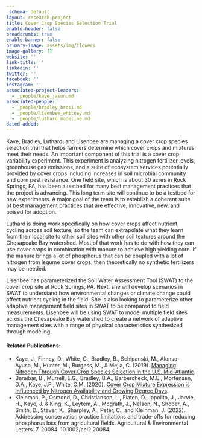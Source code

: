 ```yaml
---
_schema: default
layout: research-project
title: Cover Crop Species Selection Trial
enable-header: false
breadcrumbs: true
enable-banner: false
primary-image: assets/img/flowers
image-gallery: []
website: ''
link-title: ''
linkedin: ''
twitter: ''
facebook: ''
instagram: ''
associated-project-leaders:
  - _people/kaye_jason.md
associated-people:
  - _people/bradley_brosi.md
  - _people/lisenbee_whitney.md
  - _people/luthard_madeline.md
dated-added:
---
```

Kaye, Bradley, Luthard, and Lisenbee are managing a cover crop species selection trial that helps farmers determine which cover crops and mixtures meet their needs. An important component of this trial is a cover crop variability experiment. This experiment is analyzing nitrogen fertilizer levels, greenhouse gas emissions, and a suite of ecosystem services potentially provided by cover crops including increases in soil microbial community and corn pest resistance. One field site, which is about 30 acres in Rock Springs, PA, has been a testbed for many best management practices that the project is advancing. This long term site will continue to be a testbed for new experiments. A major goal of the team is to establish a coherent suite of best management practices that are effective, innovative, new, and poised for adoption.

Luthard is doing work specifically on how cover crops affect nutrient cycling across soil texture, so the team can extrapolate what they learn from their local site to other soil sites with other soil textures around the Chesapeake Bay watershed. Most of that work has to do with how they can use cover crops in combination with manure to achieve high yielding corn. If the manure brings a lot of phosphorus that can be coupled with a lot of nitrogen from legume cover crops, then theoretically no synthetic fertilizers may be needed.

Lisenbee has parameterized the Soil Water Assessment Tool (SWAT) to the cover crop site at Rock Springs, PA. Next, she will develop scenarios in SWAT to understand how environmental changes or climate change could affect nutrient cycling in the field. She is also looking to parameterize other adaptive management field sites in SWAT to be compared to field measurements. Lisenbee will be using SWAT to model multiple field sites across the Chesapeake Bay watershed to create a network of adaptive management sites with a range of physical characteristics synthesized through modeling.

#### Related Publications:

* Kaye, J., Finney, D., White, C., Bradley, B., Schipanski, M., Alonso-Ayuso, M., Hunter, M., Burgess, M., & Mejia, C. (2019). [Managing Nitrogen Through Cover Crop Species Selection in the U.S. Mid-Atlantic](https://doi.org/10.1371/journal.pone.0215448).
* Baraibar, B., Murrell, E.G., Bradley, B.A., Barbercheck, M.E., Mortensen, D.A., Kaye, J.P., White, C.M. (2020). [Cover Crop Mixture Expression is Influenced by Nitrogen Availability and Growing Degree Days](https://doi.org/10.1371/journal.pone.0235868).
* Kleinman, P., Osmond, D., Christianson, L., Flaten, D., Ippolito, J., Jarvie, H., Kaye, J. & King, K., Leytem, A., Mcgrath, J., Nelson, N., Shober, A., Smith, D., Staver, K., Sharpley, A., Peter, C., and Kleinman, J. (2022). Addressing conservation practice limitations and trade-offs for reducing phosphorus loss from agricultural fields. Agricultural & Environmental Letters. 7. 20084. 10.1002/ael2.20084.